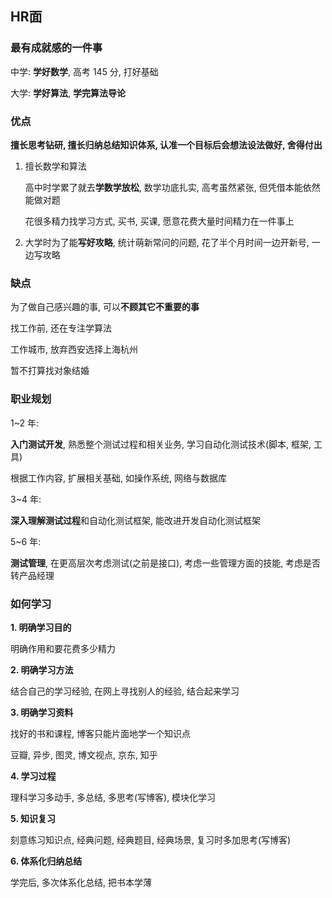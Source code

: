 ## HR面

### 最有成就感的一件事

中学: **学好数学**, 高考 145 分, 打好基础

大学: **学好算法**, **学完算法导论**

### 优点

**擅长思考钻研, 擅长归纳总结知识体系, 认准一个目标后会想法设法做好, 舍得付出**

1. 擅长数学和算法

   高中时学累了就去**学数学放松**, 数学功底扎实, 高考虽然紧张, 但凭借本能依然能做对题

   花很多精力找学习方式, 买书, 买课, 愿意花费大量时间精力在一件事上

2. 大学时为了能**写好攻略**, 统计萌新常问的问题, 花了半个月时间一边开新号, 一边写攻略

### 缺点

为了做自己感兴趣的事, 可以**不顾其它不重要的事**

找工作前, 还在专注学算法

工作城市, 放弃西安选择上海杭州 

暂不打算找对象结婚

### 职业规划

1~2 年: 

**入门测试开发**, 熟悉整个测试过程和相关业务, 学习自动化测试技术(脚本, 框架, 工具)

根据工作内容, 扩展相关基础, 如操作系统, 网络与数据库

3~4 年:

**深入理解测试过程**和自动化测试框架, 能改进开发自动化测试框架

5~6 年:

**测试管理**, 在更高层次考虑测试(之前是接口),  考虑一些管理方面的技能, 考虑是否转产品经理

### 如何学习

**1. 明确学习目的**

明确作用和要花费多少精力

**2. 明确学习方法**

结合自己的学习经验, 在网上寻找别人的经验, 结合起来学习

**3. 明确学习资料**

找好的书和课程, 博客只能片面地学一个知识点

豆瓣, 异步, 图灵, 博文视点, 京东, 知乎

**4. 学习过程**

理科学习多动手, 多总结, 多思考(写博客), 模块化学习

**5. 知识复习**

刻意练习知识点, 经典问题, 经典题目, 经典场景, 复习时多加思考(写博客)

**6. 体系化归纳总结**

学完后, 多次体系化总结, 把书本学薄

